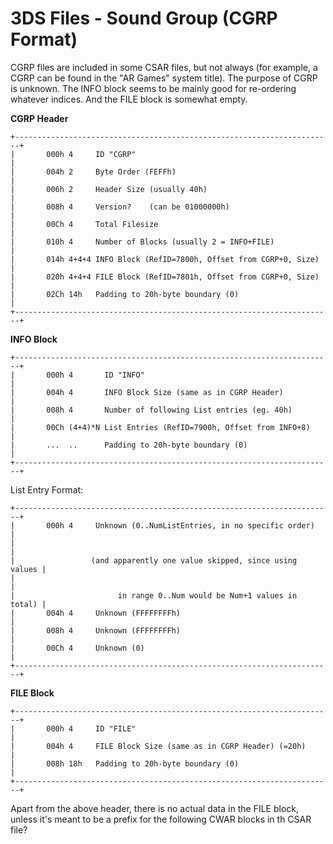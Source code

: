 # 3DS Files - Sound Group (CGRP Format)


CGRP files are included in some CSAR files, but not always (for example,
a CGRP can be found in the \"AR Games\" system title).
The purpose of CGRP is unknown. The INFO block seems to be mainly good
for re-ordering whatever indices. And the FILE block is somewhat empty.

**CGRP Header**

```
+-----------------------------------------------------------------------+
|       000h 4     ID "CGRP"                                            |
|       004h 2     Byte Order (FEFFh)                                   |
|       006h 2     Header Size (usually 40h)                            |
|       008h 4     Version?    (can be 01000000h)                       |
|       00Ch 4     Total Filesize                                       |
|       010h 4     Number of Blocks (usually 2 = INFO+FILE)             |
|       014h 4+4+4 INFO Block (RefID=7800h, Offset from CGRP+0, Size)   |
|       020h 4+4+4 FILE Block (RefID=7801h, Offset from CGRP+0, Size)   |
|       02Ch 14h   Padding to 20h-byte boundary (0)                     |
+-----------------------------------------------------------------------+
```


**INFO Block**

```
+-----------------------------------------------------------------------+
|       000h 4       ID "INFO"                                          |
|       004h 4       INFO Block Size (same as in CGRP Header)           |
|       008h 4       Number of following List entries (eg. 40h)         |
|       00Ch (4+4)*N List Entries (RefID=7900h, Offset from INFO+8)     |
|       ...  ..      Padding to 20h-byte boundary (0)                   |
+-----------------------------------------------------------------------+
```

List Entry Format:

```
+-----------------------------------------------------------------------+
|       000h 4     Unknown (0..NumListEntries, in no specific order)    |
|                                                                       |
|                 (and apparently one value skipped, since using values |
|                                                                       |
|                       in range 0..Num would be Num+1 values in total) |
|       004h 4     Unknown (FFFFFFFFh)                                  |
|       008h 4     Unknown (FFFFFFFFh)                                  |
|       00Ch 4     Unknown (0)                                          |
+-----------------------------------------------------------------------+
```


**FILE Block**

```
+-----------------------------------------------------------------------+
|       000h 4     ID "FILE"                                            |
|       004h 4     FILE Block Size (same as in CGRP Header) (=20h)      |
|       008h 18h   Padding to 20h-byte boundary (0)                     |
+-----------------------------------------------------------------------+
```

Apart from the above header, there is no actual data in the FILE block,
unless it\'s meant to be a prefix for the following CWAR blocks in th
CSAR file?



